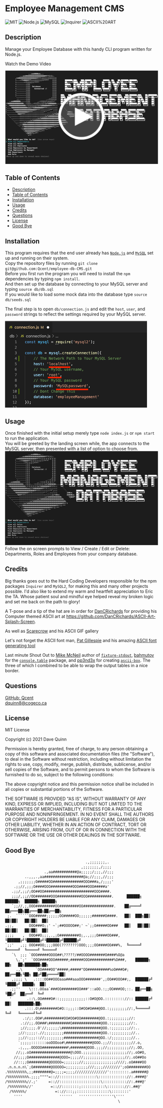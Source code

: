 
# Employee Management CMS
 
 ![MIT](https://img.shields.io/badge/License-MIT-orange)  ![Node.js](https://img.shields.io/badge/Tech-Node.js-lightblue)  ![MySQL](https://img.shields.io/badge/Tech-MySQL-lightblue)  ![Inquirer](https://img.shields.io/badge/Tech-Inquirer-lightblue)  ![ASCII%20ART](https://img.shields.io/badge/Tech-ASCII%20ART-lightblue) 

## Description
Manage your Employee Database with this handy CLI program written for Node.js.  

Watch the Demo Video

[![Employee CMS Demo Video](./assets/images/app-demo-screenshot.png)](https://drive.google.com/file/d/1ud1KZ_CNDARp5RbqzryCK4uefCp-nGS0/view?usp=sharing "Employee CMS Demo Video")

## Table of Contents

* [Description](#description)
* [Table of Contents](#table-of-contents)
* [Installation](#installation)
* [Usage](#usage)
* [Credits](#credits)
* [Questions](#questions)
* [License](#license)
* [Good Bye](#good-bye)

## Installation

This program requires that the end user already has [`Node.js`](https://nodejs.org/en/) and [`MySQL`](https://www.mysql.com/) set up and running on their system.  
 Copy the repository files by running `git clone git@github.com:Qcent/employee-db-CMS.git`  
 Before you first run the program you will need to install the `npm` dependencies by typing `npm install`.\
  And then set up the database by connecting to your MySQL server and typing `source db/db.sql`\
 If you would like to load some mock data into the database type `source db/seeds.sql`

 The final step is to open `db/connection.js` and edit the `host`, `user`, and `password` strings to reflect the settings required by your MySQL server.

![Edit your settings](./assets/images/app-screenshot-2.png)

## Usage

Once finished with the initial setup merely type `node index.js` or `npm start` to run the application.  
 You will be greeted by the landing screen while, the app connects to the MySQL server, then presented with a list of option to choose from. 
 ![Landing Screen](./assets/images/app-screenshot-1.png)   
 Follow the on screen prompts to View / Create / Edit or Delete: Departments, Roles and Employees from your company database. 

## Credits
Big thanks goes out to the Hard Coding Developers responsible for the npm packages `Inquirer` and `MySQL2`, for making this and many other projects possible. I'd also like to extend my warm and heartfelt appreciation to Eric the TA. Whose patient soul and mindful eye helped reveal my broken logic and set me back on the path to glory! 

A T-pose and a tip of the hat are in order for [DanCRichards](https://github.com/DanCRichards) for providing his Computer themed ASCII art at https://github.com/DanCRichards/ASCII-Art-Splash-Screen.

As well as [Scarecrow](https://www.incredibleart.org/links/ascii/ScarecrowGifGalle.html) and his ASCII GIF gallery

Let's not forget the ASCII font man, [Pat Gillespie](http://patorjk.com/) and his amazing [ASCII font generating tool](https://patorjk.com/software/taag/)

Last minute Shout Out to [Mike McNeil](https://github.com/mikermcneil) author of [`fixture-stdout`](https://github.com/balderdashy/fixture-stdout), [bahmutov](https://github.com/bahmutov) for the [`console.table`](https://github.com/bahmutov/console.table) package, and [pp3nd3x](https://github.com/pp3nd3x) for creating [`ascii-box`](https://github.com/pp3nd3x/node-ascii-box). The three of which I combined to be able to wrap the output tables in a nice border.

## Questions

[GitHub: Qcent](https://github.com/Qcent)  
dquinn8@cogeco.ca

   
## License

MIT License

Copyright (c) 2021 Dave Quinn

Permission is hereby granted, free of charge, to any person obtaining a copy
of this software and associated documentation files (the "Software"), to deal
in the Software without restriction, including without limitation the rights
to use, copy, modify, merge, publish, distribute, sublicense, and/or sell
copies of the Software, and to permit persons to whom the Software is
furnished to do so, subject to the following conditions:

The above copyright notice and this permission notice shall be included in all
copies or substantial portions of the Software.

THE SOFTWARE IS PROVIDED "AS IS", WITHOUT WARRANTY OF ANY KIND, EXPRESS OR
IMPLIED, INCLUDING BUT NOT LIMITED TO THE WARRANTIES OF MERCHANTABILITY,
FITNESS FOR A PARTICULAR PURPOSE AND NONINFRINGEMENT. IN NO EVENT SHALL THE
AUTHORS OR COPYRIGHT HOLDERS BE LIABLE FOR ANY CLAIM, DAMAGES OR OTHER
LIABILITY, WHETHER IN AN ACTION OF CONTRACT, TORT OR OTHERWISE, ARISING FROM,
OUT OF OR IN CONNECTION WITH THE SOFTWARE OR THE USE OR OTHER DEALINGS IN THE
SOFTWARE.
                 

     
## Good Bye
```
                                     .,;;;;;;;,.
                                   ,;;;;;;;,/;;;;
                  .,aa###########@a;;;;;/;;;,//;;;
         ..,,,.,aa##################@a;//;;;,//;;;
      ,;;;;;;;O#####OO##############OOO###a,/;;;;'
    .;;//,;;;O####OOO##########OOO####OOO#####a'
   .;;/,;;/;OO##OO#######################OOO####.
   ;;;/,;;//OO#######OOO###########OOO###########.      ██████╗  ██████╗  ██████╗ ██████╗ 
   `;;//,;,OOO#########OO#########OO##############.    ██╔════╝ ██╔═══██╗██╔═══██╗██╔══██╗ 
 ;.  ``````OOO#####;;;;;;OO#####OO;;;;;;######O####.   ██║  ███╗██║   ██║██║   ██║██║  ██║ 
.;;,       OOO###O;;' ~`;##OOOOO##;' ~`;;O#####OO###   ██║   ██║██║   ██║██║   ██║██║  ██║ 
;;;;    ,  OOO##O;;;,.,;O#########O;,.,;;;O####OO###,  ╚██████╔╝╚██████╔╝╚██████╔╝██████╔╝ 
`;;'   ,;; OOO##OO;;;;OOO(???????)OOO;;;;OO####OO###%,  ╚═════╝  ╚═════╝  ╚═════╝ ╚═════╝  
   `\  ;;; `OOO#####OOOO##\?????/##OOOO#######O####%O@a   
     \,`;'  `OOO####OOO######;######OOO###########%O###,    ██████╗ ██╗   ██╗███████╗██╗  
     .,\      `OO####OO"#####;#####"OO##########%oO###O#;   ██╔══██╗╚██╗ ██╔╝██╔════╝██║ 
   ,;;;; \   .::::OO##OOOaaa###aaaOOO#######',;OO##OOO##;,  ██████╔╝ ╚████╔╝ █████╗  ██║ 
  .;;''    \:::.OOaa`###OO#######OO###'::aOO.:;;OO###OO;::. ██╔══██╗  ╚██╔╝  ██╔══╝  ╚═╝
  '       .::\.OO####O#::;;;;;;;;;;;;::O#O@OO.::::::::://:: ██████╔╝   ██║   ███████╗██╗
         .:::.O\########O#O::;;;::O#OO#O###@OO.:;;;;;;;;//:,╚═════╝    ╚═╝   ╚══════╝╚═╝
        .:/;:.OO#\#########OO#OO#OO########@OO.:;;;;;;;;;//:
       .://;;.OO###\##########O#############@OO.:;;;;;;;;//:.
       ;//;;;;.O'//;;;;;;\##################@OO.:;;;;;;;;//:..
      ;//:;;;;:.//;;;;;;;;;#################@OO.:;;;;;;;;;//..
      ;;//:;;;:://;;;;;;;;;################@OO.:/;;;;;;;;;//..
      `;;;;;:::::::ooOOOoo#\############@OOO.;;//;;;;;;;;;//.o,
      .;,,,.OOOOO############\#######@OOO.;;;//;;;;;;;;;;//;.OO,
     //;;.oO##################@\OOO.;;;;;;;;;;;;;;;;;;;;//;.oO#O,
    //;;;;O##############@OOO=;;;;//;;;;;;;;;;;;;;;;;;;//;.oO##Oo
    //::;;O#########@OOOOO=;;;;;;;//;;;;;;;;;;;;;;;////;.oO####OO
 .n.n.n.n\`;O########@OOOOO=;;;;;;;;;;///;;;;////////';oO########OO
.%%%%%%%%%,;;########@=;;;;=;;;;///////////////':::::::::.a######@
/%%%%%%%%%%.;;;;""""=:://:::::::::::::::::\::::::::::::://:.####@'
/%%%%%%%%%//.;'     =:://:::::::::::::::::::\::::::::::://:.###@'
 /%%%%%%%%//'        =:://::::::::;:::::::::::\:::::::://:.##@'
  /%%%%%%/             =:://:::;;:::::::::::::::\::::::::'
    ''''                 ''''''   ''''''''''''''''\''''
                                                    \
```
